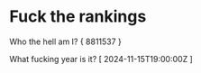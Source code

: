 # Fuck the rankings

Who the hell am I?
{ 8811537 }

What fucking year is it?
[ 2024-11-15T19:00:00Z ]

